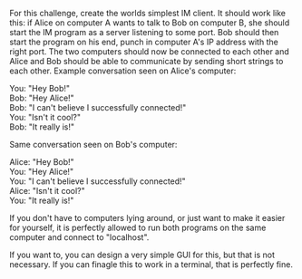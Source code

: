 <div class="md"><p>For this challenge, create the worlds simplest IM client. It should work like this: if Alice on computer A wants to talk to Bob on computer B, she should start the IM program as a server listening to some port. Bob should then start the program on his end, punch in computer A's IP address with the right port. The two computers should now be connected to each other and Alice and Bob should be able to communicate by sending short strings to each other. Example conversation seen on Alice's computer:</p>
<p>You: "Hey Bob!"<br/>
Bob: "Hey Alice!"<br/>
Bob: "I can't believe I successfully connected!"<br/>
You: "Isn't it cool?"<br/>
Bob: "It really is!"        </p>
<p>Same conversation seen on Bob's computer:</p>
<p>Alice: "Hey Bob!"<br/>
You: "Hey Alice!"<br/>
You: "I can't believe I successfully connected!"<br/>
Alice: "Isn't it cool?"<br/>
You: "It really is!"        </p>
<p>If you don't have to computers lying around, or just want to make it easier for yourself, it is perfectly allowed to run both programs on the same computer and connect to "localhost". </p>
<p>If you want to, you can design a very simple GUI for this, but that is not necessary. If you can finagle this to work in a terminal, that is perfectly fine. </p>
</div>
